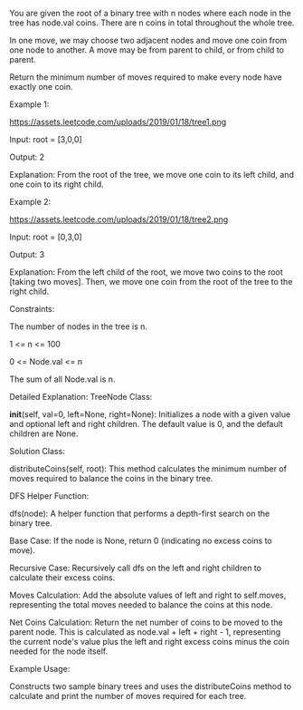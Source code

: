 
You are given the root of a binary tree with n nodes where each node in the tree has node.val coins. There are n coins in total throughout the whole tree.

In one move, we may choose two adjacent nodes and move one coin from one node to another. A move may be from parent to child, or from child to parent.

Return the minimum number of moves required to make every node have exactly one coin.

Example 1:

https://assets.leetcode.com/uploads/2019/01/18/tree1.png

Input: root = [3,0,0]


Output: 2

Explanation: From the root of the tree, we move one coin to its left child, and one coin to its right child.

Example 2:

https://assets.leetcode.com/uploads/2019/01/18/tree2.png


Input: root = [0,3,0]

Output: 3

Explanation: From the left child of the root, we move two coins to the root [taking two moves]. Then, we move one coin from the root of the tree to the right child.

Constraints:

The number of nodes in the tree is n.

1 <= n <= 100

0 <= Node.val <= n

The sum of all Node.val is n.


Detailed Explanation:
TreeNode Class:

__init__(self, val=0, left=None, right=None): Initializes a node with a given value and optional left and right children. The default value is 0, and the default children are None.

Solution Class:

distributeCoins(self, root): This method calculates the minimum number of moves required to balance the coins in the binary tree.

DFS Helper Function:

dfs(node): A helper function that performs a depth-first search on the binary tree.

Base Case: If the node is None, return 0 (indicating no excess coins to move).

Recursive Case: Recursively call dfs on the left and right children to calculate their excess coins.

Moves Calculation: Add the absolute values of left and right to self.moves, representing the total moves needed to balance the coins at this node.

Net Coins Calculation: Return the net number of coins to be moved to the parent node. This is calculated as node.val + left + right - 1, representing the current node's value plus the left and right excess coins 
minus the coin needed for the node itself.

Example Usage:

Constructs two sample binary trees and uses the distributeCoins method to calculate and print the number of moves required for each tree.
